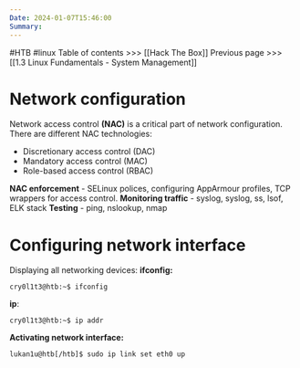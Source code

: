 ```yaml
---
Date: 2024-01-07T15:46:00
Summary:
---
```

#HTB #linux 
Table of contents >>> [[Hack The Box]]
Previous page >>> [[1.3 Linux Fundamentals - System Management]]

# Network configuration
Network access control **(NAC)** is a critical part of network configuration. There are different NAC technologies:
- Discretionary access control (DAC)
- Mandatory access control (MAC)
- Role-based access control (RBAC)

**NAC enforcement** - SELinux polices, configuring AppArmour profiles, TCP wrappers for access control.
**Monitoring traffic** - syslog, syslog, ss, lsof, ELK stack
**Testing** - ping, nslookup, nmap

# Configuring network interface

Displaying all networking devices:
**ifconfig:**
```shell-session
cry0l1t3@htb:~$ ifconfig
```
**ip**:
```shell-session
cry0l1t3@htb:~$ ip addr
```
**Activating network interface:**
```shell-session
lukan1u@htb[/htb]$ sudo ip link set eth0 up
```
